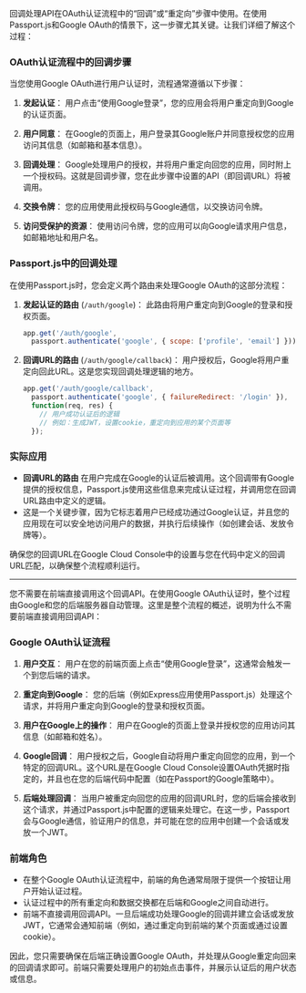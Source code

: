回调处理API在OAuth认证流程中的“回调”或“重定向”步骤中使用。在使用Passport.js和Google OAuth的情景下，这一步骤尤其关键。让我们详细了解这个过程：

### OAuth认证流程中的回调步骤

当您使用Google OAuth进行用户认证时，流程通常遵循以下步骤：

1. **发起认证**：
   用户点击“使用Google登录”，您的应用会将用户重定向到Google的认证页面。

2. **用户同意**：
   在Google的页面上，用户登录其Google账户并同意授权您的应用访问其信息（如邮箱和基本信息）。

3. **回调处理**：
   Google处理用户的授权，并将用户重定向回您的应用，同时附上一个授权码。这就是回调步骤，您在此步骤中设置的API（即回调URL）将被调用。

4. **交换令牌**：
   您的应用使用此授权码与Google通信，以交换访问令牌。

5. **访问受保护的资源**：
   使用访问令牌，您的应用可以向Google请求用户信息，如邮箱地址和用户名。

### Passport.js中的回调处理

在使用Passport.js时，您会定义两个路由来处理Google OAuth的这部分流程：

1. **发起认证的路由** (`/auth/google`)：
   此路由将用户重定向到Google的登录和授权页面。
   ```javascript
   app.get('/auth/google',
     passport.authenticate('google', { scope: ['profile', 'email'] }));
   ```

2. **回调URL的路由** (`/auth/google/callback`)：
   用户授权后，Google将用户重定向回此URL。这是您实现回调处理逻辑的地方。
   ```javascript
   app.get('/auth/google/callback', 
     passport.authenticate('google', { failureRedirect: '/login' }),
     function(req, res) {
       // 用户成功认证后的逻辑
       // 例如：生成JWT，设置cookie，重定向到应用的某个页面等
     });
   ```

### 实际应用

- **回调URL的路由** 在用户完成在Google的认证后被调用。这个回调带有Google提供的授权信息，Passport.js使用这些信息来完成认证过程，并调用您在回调URL路由中定义的逻辑。
- 这是一个关键步骤，因为它标志着用户已经成功通过Google认证，并且您的应用现在可以安全地访问用户的数据，并执行后续操作（如创建会话、发放令牌等）。

确保您的回调URL在Google Cloud Console中的设置与您在代码中定义的回调URL匹配，以确保整个流程顺利运行。

---

您不需要在前端直接调用这个回调API。在使用Google OAuth认证时，整个过程由Google和您的后端服务器自动管理。这里是整个流程的概述，说明为什么不需要前端直接调用回调API：

### Google OAuth认证流程

1. **用户交互**：
   用户在您的前端页面上点击“使用Google登录”，这通常会触发一个到您后端的请求。

2. **重定向到Google**：
   您的后端（例如Express应用使用Passport.js）处理这个请求，并将用户重定向到Google的登录和授权页面。

3. **用户在Google上的操作**：
   用户在Google的页面上登录并授权您的应用访问其信息（如邮箱和姓名）。

4. **Google回调**：
   用户授权之后，Google自动将用户重定向回您的应用，到一个特定的回调URL。这个URL是在Google Cloud Console设置OAuth凭据时指定的，并且也在您的后端代码中配置（如在Passport的Google策略中）。

5. **后端处理回调**：
   当用户被重定向回您的应用的回调URL时，您的后端会接收到这个请求，并通过Passport.js中配置的逻辑来处理它。在这一步，Passport会与Google通信，验证用户的信息，并可能在您的应用中创建一个会话或发放一个JWT。

### 前端角色

- 在整个Google OAuth认证流程中，前端的角色通常局限于提供一个按钮让用户开始认证过程。
- 认证过程中的所有重定向和数据交换都在后端和Google之间自动进行。
- 前端不直接调用回调API。一旦后端成功处理Google的回调并建立会话或发放JWT，它通常会通知前端（例如，通过重定向到前端的某个页面或通过设置cookie）。

因此，您只需要确保在后端正确设置Google OAuth，并处理从Google重定向回来的回调请求即可。前端只需要处理用户的初始点击事件，并展示认证后的用户状态或信息。